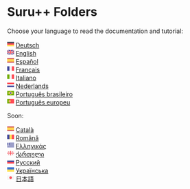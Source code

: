 <h1>Suru++ Folders</h1>

Choose your language to read the documentation and tutorial:

<img src="flags/de_DE.svg" alt="Deutsch"                height="16px" /> [Deutsch](languages/de.md) <br/>
<img src="flags/en_GB.svg" alt="English"                height="16px" /> [English](languages/english.md) <br/>
<img src="flags/es_ES.svg" alt="Español"                height="16px" /> [Español](languages/es.md) <br/>
<img src="flags/fr_FR.svg" alt="Français"               height="16px" /> [Français](languages/fr.md) <br/>
<img src="flags/it.svg"    alt="Italiano"               height="16px" /> [Italiano](languages/it.md) <br/>
<img src="flags/nl_NL.svg" alt="Nederlands"             height="16px" /> [Nederlands](languages/nl.md) <br/>
<img src="flags/pt_BR.svg" alt="Português brasileiro"   height="16px" /> [Português brasileiro](languages/pt_br.md) <br/>
<img src="flags/pt_PT.svg" alt="Português europeu"      height="16px" /> [Português europeu](languages/pt_pt.md) <br/>

Soon:

<img src="flags/es_ES.svg" alt="Català"                 height="16px" /> [Català](languages/ca.md) <br/>
<img src="flags/ro_RO.svg" alt="Română"                 height="16px" /> [Română](languages/ro.md) <br/>
<img src="flags/el_GR.svg" alt="Ελληνικάς"              height="16px" /> [Ελληνικάς](languages/el.md) <br/>
<img src="flags/ka.svg"    alt="ქართული"               height="16px" /> [ქართული](languages/ka.md) <br/>
<img src="flags/ru_RU.svg" alt="Русский"                height="16px" /> [Русский](languages/ru.md) <br/>
<img src="flags/uk_UA.svg" alt="Українська"             height="16px" /> [Українська](languages/ru.md) <br/>
<img src="flags/ja.svg"    alt="日本語"                  height="16px" /> [日本語](languages/ja.md) <br/>
